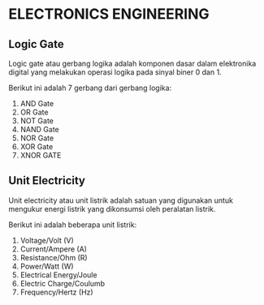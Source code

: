 # ELECTRONICS ENGINEERING

## Logic Gate

Logic gate atau gerbang logika adalah komponen dasar dalam elektronika digital yang melakukan operasi logika pada sinyal biner 0 dan 1.

Berikut ini adalah 7 gerbang dari gerbang logika:
1. AND Gate
2. OR Gate
3. NOT Gate
4. NAND Gate
5. NOR Gate
6. XOR Gate
7. XNOR GATE

## Unit Electricity

Unit electricity atau unit listrik adalah satuan yang digunakan untuk mengukur energi listrik yang dikonsumsi oleh peralatan listrik.

Berikut ini adalah beberapa unit listrik:
1. Voltage/Volt (V)
2. Current/Ampere (A)
3. Resistance/Ohm (R)
4. Power/Watt (W)
5. Electrical Energy/Joule
6. Electric Charge/Coulumb
7. Frequency/Hertz (Hz)